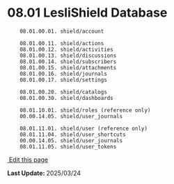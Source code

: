 
# 08.01 LesliShield Database

```plaintext
    08.01.00.01. shield/account  

    08.01.00.11. shield/actions 
    08.01.00.12. shield/activities 
    08.01.00.13. shield/discussions 
    08.01.00.14. shield/subscribers 
    08.01.00.15. shield/attachments 
    08.01.00.16. shield/journals
    08.01.00.17. shield/settings 

    08.01.00.20. shield/catalogs 
    08.01.00.30. shield/dashboards 

    08.01.10.01. shield/roles (reference only)
    00.00.14.05. shield/user_journals

    08.01.11.01. shield/user (reference only)
    08.01.11.04. shield/user_shortcuts
    00.00.14.05. shield/user_journals
    08.01.11.05. shield/user_tokens
```

<section class="lesli-markdown-info">
    <p><a target="blank" href="https://github.com/LesliTech/LesliShield/tree/master/docs/database.md"><i class="ri-external-link-fill"></i>&nbsp;Edit this page</a><p/>
    <p><b>Last Update: </b>2025/03/24</p>
</section>

<!-- This code was automatically generated -->
<!-- to update this docs please run rake docs:build -->

